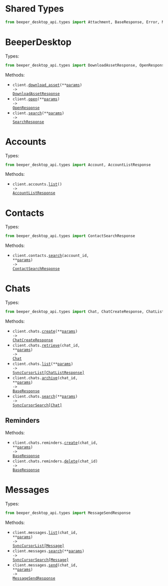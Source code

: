 # Shared Types

```python
from beeper_desktop_api.types import Attachment, BaseResponse, Error, Message, Reaction, User
```

# BeeperDesktop

Types:

```python
from beeper_desktop_api.types import DownloadAssetResponse, OpenResponse, SearchResponse
```

Methods:

- <code title="post /v1/download-asset">client.<a href="./src/beeper_desktop_api/_client.py">download_asset</a>(\*\*<a href="src/beeper_desktop_api/types/client_download_asset_params.py">params</a>) -> <a href="./src/beeper_desktop_api/types/download_asset_response.py">DownloadAssetResponse</a></code>
- <code title="post /v1/open">client.<a href="./src/beeper_desktop_api/_client.py">open</a>(\*\*<a href="src/beeper_desktop_api/types/client_open_params.py">params</a>) -> <a href="./src/beeper_desktop_api/types/open_response.py">OpenResponse</a></code>
- <code title="get /v1/search">client.<a href="./src/beeper_desktop_api/_client.py">search</a>(\*\*<a href="src/beeper_desktop_api/types/client_search_params.py">params</a>) -> <a href="./src/beeper_desktop_api/types/search_response.py">SearchResponse</a></code>

# Accounts

Types:

```python
from beeper_desktop_api.types import Account, AccountListResponse
```

Methods:

- <code title="get /v1/accounts">client.accounts.<a href="./src/beeper_desktop_api/resources/accounts.py">list</a>() -> <a href="./src/beeper_desktop_api/types/account_list_response.py">AccountListResponse</a></code>

# Contacts

Types:

```python
from beeper_desktop_api.types import ContactSearchResponse
```

Methods:

- <code title="get /v1/accounts/{accountID}/contacts/search">client.contacts.<a href="./src/beeper_desktop_api/resources/contacts.py">search</a>(account_id, \*\*<a href="src/beeper_desktop_api/types/contact_search_params.py">params</a>) -> <a href="./src/beeper_desktop_api/types/contact_search_response.py">ContactSearchResponse</a></code>

# Chats

Types:

```python
from beeper_desktop_api.types import Chat, ChatCreateResponse, ChatListResponse
```

Methods:

- <code title="post /v1/chats">client.chats.<a href="./src/beeper_desktop_api/resources/chats/chats.py">create</a>(\*\*<a href="src/beeper_desktop_api/types/chat_create_params.py">params</a>) -> <a href="./src/beeper_desktop_api/types/chat_create_response.py">ChatCreateResponse</a></code>
- <code title="get /v1/chats/{chatID}">client.chats.<a href="./src/beeper_desktop_api/resources/chats/chats.py">retrieve</a>(chat_id, \*\*<a href="src/beeper_desktop_api/types/chat_retrieve_params.py">params</a>) -> <a href="./src/beeper_desktop_api/types/chat.py">Chat</a></code>
- <code title="get /v1/chats">client.chats.<a href="./src/beeper_desktop_api/resources/chats/chats.py">list</a>(\*\*<a href="src/beeper_desktop_api/types/chat_list_params.py">params</a>) -> <a href="./src/beeper_desktop_api/types/chat_list_response.py">SyncCursorList[ChatListResponse]</a></code>
- <code title="post /v1/chats/{chatID}/archive">client.chats.<a href="./src/beeper_desktop_api/resources/chats/chats.py">archive</a>(chat_id, \*\*<a href="src/beeper_desktop_api/types/chat_archive_params.py">params</a>) -> <a href="./src/beeper_desktop_api/types/shared/base_response.py">BaseResponse</a></code>
- <code title="get /v1/chats/search">client.chats.<a href="./src/beeper_desktop_api/resources/chats/chats.py">search</a>(\*\*<a href="src/beeper_desktop_api/types/chat_search_params.py">params</a>) -> <a href="./src/beeper_desktop_api/types/chat.py">SyncCursorSearch[Chat]</a></code>

## Reminders

Methods:

- <code title="post /v1/chats/{chatID}/reminders">client.chats.reminders.<a href="./src/beeper_desktop_api/resources/chats/reminders.py">create</a>(chat_id, \*\*<a href="src/beeper_desktop_api/types/chats/reminder_create_params.py">params</a>) -> <a href="./src/beeper_desktop_api/types/shared/base_response.py">BaseResponse</a></code>
- <code title="delete /v1/chats/{chatID}/reminders">client.chats.reminders.<a href="./src/beeper_desktop_api/resources/chats/reminders.py">delete</a>(chat_id) -> <a href="./src/beeper_desktop_api/types/shared/base_response.py">BaseResponse</a></code>

# Messages

Types:

```python
from beeper_desktop_api.types import MessageSendResponse
```

Methods:

- <code title="get /v1/chats/{chatID}/messages">client.messages.<a href="./src/beeper_desktop_api/resources/messages.py">list</a>(chat_id, \*\*<a href="src/beeper_desktop_api/types/message_list_params.py">params</a>) -> <a href="./src/beeper_desktop_api/types/shared/message.py">SyncCursorList[Message]</a></code>
- <code title="get /v1/messages/search">client.messages.<a href="./src/beeper_desktop_api/resources/messages.py">search</a>(\*\*<a href="src/beeper_desktop_api/types/message_search_params.py">params</a>) -> <a href="./src/beeper_desktop_api/types/shared/message.py">SyncCursorSearch[Message]</a></code>
- <code title="post /v1/chats/{chatID}/messages">client.messages.<a href="./src/beeper_desktop_api/resources/messages.py">send</a>(chat_id, \*\*<a href="src/beeper_desktop_api/types/message_send_params.py">params</a>) -> <a href="./src/beeper_desktop_api/types/message_send_response.py">MessageSendResponse</a></code>
